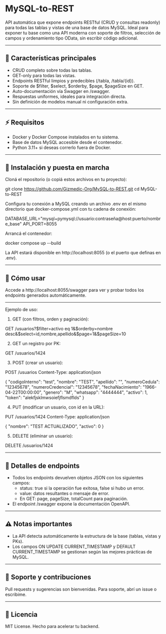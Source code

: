 # MySQL-to-REST

API automática que expone endpoints RESTful (CRUD y consultas readonly) para todas las tablas y vistas de una base de datos MySQL.
Ideal para exponer tu base como una API moderna con soporte de filtros, selección de campos y ordenamiento tipo OData, sin escribir código adicional.

---

## 🚀 Características principales

- CRUD completo sobre todas las tablas.
- GET-only para todas las vistas.
- Endpoints RESTful limpios y predecibles (/tabla, /tabla/{id}).
- Soporte de $filter, $select, $orderby, $page, $pageSize en GET.
- Auto-documentación vía Swagger en /swagger.
- Respuestas uniformes, ideales para integración directa.
- Sin definición de modelos manual ni configuración extra.

---

## ⚡ Requisitos

- Docker y Docker Compose instalados en tu sistema.
- Base de datos MySQL accesible desde el contenedor.
- Python 3.11+ si deseas correrlo fuera de Docker.

---

## 📂 Instalación y puesta en marcha

Cloná el repositorio (o copiá estos archivos en tu proyecto):

git clone https://github.com/Gizmedic-Org/MySQL-to-REST.git
cd MySQL-to-REST

Configura tu conexión a MySQL creando un archivo .env en el mismo directorio que docker-compose.yml con tu cadena de conexión:

DATABASE_URL="mysql+pymysql://usuario:contraseña@host:puerto/nombre_base"
API_PORT=8055

Arrancá el contenedor:

docker compose up --build

La API estará disponible en http://localhost:8055 (o el puerto que definas en .env).

---

## 🧪 Cómo usar

Accede a http://localhost:8055/swagger para ver y probar todos los endpoints generados automáticamente.

---

Ejemplo de uso:

1. GET (con filtros, orden y paginación):

GET /usuarios?$filter=activo eq 1&$orderby=nombre desc&$select=id,nombre,apellido&$page=1&$pageSize=10

2. GET un registro por PK:

GET /usuarios/1424

3. POST (crear un usuario):

POST /usuarios
Content-Type: application/json

{
  "codigoInterno": "test",
  "nombre": "TEST",
  "apellido": "",
  "numeroCedula": "12345678",
  "numeroCredencial": "12345678",
  "fechaNacimiento": "1966-04-22T00:00:00",
  "genero": "M",
  "whatsapp": "4444444",
  "activo": 1,
  "token": "alekfjsklmwsoiefjflsmdflds"
}

4. PUT (modificar un usuario, con id en la URL):

PUT /usuarios/1424
Content-Type: application/json

{
  "nombre": "TEST ACTUALIZADO",
  "activo": 0
}

5. DELETE (eliminar un usuario):

DELETE /usuarios/1424

---

## 📝 Detalles de endpoints

- Todos los endpoints devuelven objetos JSON con los siguientes campos:
  - status: true si la operación fue exitosa, false si hubo un error.
  - value: datos resultantes o mensaje de error.
  - En GET: page, pageSize, totalCount para paginación.
- El endpoint /swagger expone la documentación OpenAPI.

---

## ⚠️ Notas importantes

- La API detecta automáticamente la estructura de la base (tablas, vistas y PKs).
- Los campos ON UPDATE CURRENT_TIMESTAMP y DEFAULT CURRENT_TIMESTAMP se gestionan según las mejores prácticas de MySQL.

---

## 💬 Soporte y contribuciones

Pull requests y sugerencias son bienvenidas.
Para soporte, abrí un issue o escribime.

---

## 🏁 Licencia

MIT License.
Hecho para acelerar tu backend.
